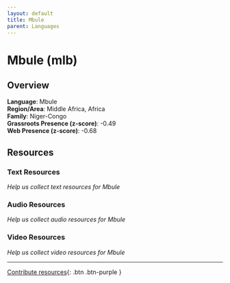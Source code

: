 ```yaml
---
layout: default
title: Mbule
parent: Languages
---
```


# Mbule (mlb)

## Overview

**Language**: Mbule  
**Region/Area**: Middle Africa, Africa  
**Family**: Niger-Congo  
**Grassroots Presence (z-score)**: -0.49  
**Web Presence (z-score)**: -0.68  

## Resources

### Text Resources
*Help us collect text resources for Mbule*

### Audio Resources
*Help us collect audio resources for Mbule*

### Video Resources
*Help us collect video resources for Mbule*

---

[Contribute resources](https://forms.office.com/e/1SfLJx3u1r){: .btn .btn-purple }

